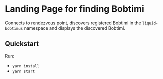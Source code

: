# Landing Page for finding Bobtimi

Connects to rendezvous point, discovers registered Bobtimi in the `liquid-bobtimus` namespace and displays the discovered Bobtimi.

## Quickstart

Run:

- `yarn install`
- `yarn start`
